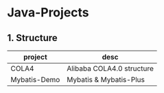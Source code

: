 # Java-Projects

## 1. Structure
| project | desc                  |
|---------|-----------------------|
| COLA4   | Alibaba COLA4.0 structure |
| Mybatis-Demo | Mybatis & Mybatis-Plus|